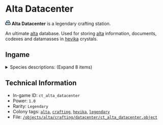 # Alta Datacenter

<img src="https://raw.githubusercontent.com/Ceterai/Enternia/main/objects/alta/crafting/datacenter/icon.png" alt="Alta Datacenter icon" loading="lazy" height=16px width="auto" /> **Alta Datacenter** is a legendary crafting station.

An ultimate [alta](https://ceterai.github.io/MyEnternia/Wiki/Tags/Alta) database. Used for storing [alta](https://ceterai.github.io/MyEnternia/Wiki/Tags/Alta) information, documents, codexes and datamasses in [hevika](https://ceterai.github.io/MyEnternia/Wiki/Tags/Hevika) crystals.

## Ingame

<details markdown="1"><summary>Species descriptions: (Expand 8 items)</summary>

- Alta: I can create equipment to use for wiring here.
- Apex: Some sort of an alta mainframe. Might contain useful information.
- Avian: A giant electronic library!
- Floran: Floran can make equipment for wiring thingsss.
- Glitch: Pleased. A workstation for creating wiring related equipment. Very handy.
- Human: Wiring related equipment can be crafted on this workstation. Neat!
- Hylotl: For wiring tools and accessories, this is the go to workstation.
- Novakid: A workstation for all things wirin' related.

</details>

## Technical Information

- In-game ID: `ct_alta_datacenter`
- Power: `1.0`
- Rarity: `Legendary`
- Colony tags: [`alta`](https://ceterai.github.io/MyEnternia/Wiki/Tags/Alta), [`crafting`](https://ceterai.github.io/MyEnternia/Wiki/Tags/Crafting), [`hevika`](https://ceterai.github.io/MyEnternia/Wiki/Tags/Hevika), [`legendary`](https://ceterai.github.io/MyEnternia/Wiki/Tags/Legendary)
- File: [`/objects/alta/crafting/datacenter/ct_alta_datacenter.object`](https://github.com/Ceterai/Enternia/blob/main/objects/alta/crafting/datacenter/ct_alta_datacenter.object)
